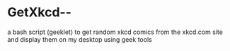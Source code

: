 GetXkcd--
=========

a bash script (geeklet) to get random xkcd comics from the xkcd.com site and display them on my desktop using geek tools 